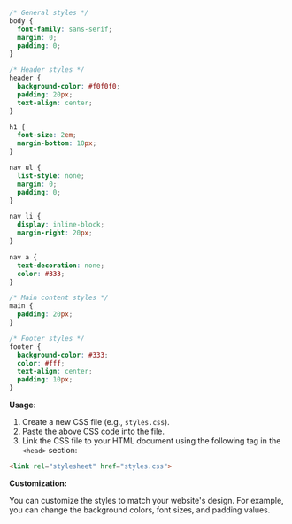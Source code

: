 ```css
/* General styles */
body {
  font-family: sans-serif;
  margin: 0;
  padding: 0;
}

/* Header styles */
header {
  background-color: #f0f0f0;
  padding: 20px;
  text-align: center;
}

h1 {
  font-size: 2em;
  margin-bottom: 10px;
}

nav ul {
  list-style: none;
  margin: 0;
  padding: 0;
}

nav li {
  display: inline-block;
  margin-right: 20px;
}

nav a {
  text-decoration: none;
  color: #333;
}

/* Main content styles */
main {
  padding: 20px;
}

/* Footer styles */
footer {
  background-color: #333;
  color: #fff;
  text-align: center;
  padding: 10px;
}
```

**Usage:**

1. Create a new CSS file (e.g., `styles.css`).
2. Paste the above CSS code into the file.
3. Link the CSS file to your HTML document using the following tag in the `<head>` section:

```html
<link rel="stylesheet" href="styles.css">
```

**Customization:**

You can customize the styles to match your website's design. For example, you can change the background colors, font sizes, and padding values.
